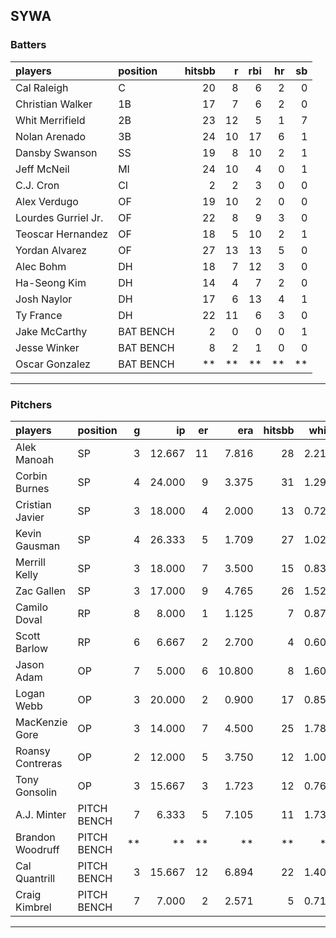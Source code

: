 ## SYWA

### Batters

 
|players             |position  | hitsbb|  r| rbi| hr| sb| 
|:-------------------|:---------|------:|--:|---:|--:|--:| 
|Cal Raleigh         |C         |     20|  8|   6|  2|  0| 
|Christian Walker    |1B        |     17|  7|   6|  2|  0| 
|Whit Merrifield     |2B        |     23| 12|   5|  1|  7| 
|Nolan Arenado       |3B        |     24| 10|  17|  6|  1| 
|Dansby Swanson      |SS        |     19|  8|  10|  2|  1| 
|Jeff McNeil         |MI        |     24| 10|   4|  0|  1| 
|C.J. Cron           |CI        |      2|  2|   3|  0|  0| 
|Alex Verdugo        |OF        |     19| 10|   2|  0|  0| 
|Lourdes Gurriel Jr. |OF        |     22|  8|   9|  3|  0| 
|Teoscar Hernandez   |OF        |     18|  5|  10|  2|  1| 
|Yordan Alvarez      |OF        |     27| 13|  13|  5|  0| 
|Alec Bohm           |DH        |     18|  7|  12|  3|  0| 
|Ha-Seong Kim        |DH        |     14|  4|   7|  2|  0| 
|Josh Naylor         |DH        |     17|  6|  13|  4|  1| 
|Ty France           |DH        |     22| 11|   6|  3|  0| 
|Jake McCarthy       |BAT BENCH |      2|  0|   0|  0|  1| 
|Jesse Winker        |BAT BENCH |      8|  2|   1|  0|  0| 
|Oscar Gonzalez      |BAT BENCH |     **| **|  **| **| **| 


* * *

### Pitchers

 
|players          |position    |  g|     ip| er|    era| hitsbb|  whip| so|  w| sv| 
|:----------------|:-----------|--:|------:|--:|------:|------:|-----:|--:|--:|--:| 
|Alek Manoah      |SP          |  3| 12.667| 11|  7.816|     28| 2.211| 14|  0|  0| 
|Corbin Burnes    |SP          |  4| 24.000|  9|  3.375|     31| 1.292| 27|  1|  0| 
|Cristian Javier  |SP          |  3| 18.000|  4|  2.000|     13| 0.722| 21|  3|  0| 
|Kevin Gausman    |SP          |  4| 26.333|  5|  1.709|     27| 1.025| 31|  1|  0| 
|Merrill Kelly    |SP          |  3| 18.000|  7|  3.500|     15| 0.833| 19|  2|  0| 
|Zac Gallen       |SP          |  3| 17.000|  9|  4.765|     26| 1.529| 11|  1|  0| 
|Camilo Doval     |RP          |  8|  8.000|  1|  1.125|      7| 0.875| 14|  0|  6| 
|Scott Barlow     |RP          |  6|  6.667|  2|  2.700|      4| 0.600|  8|  1|  2| 
|Jason Adam       |OP          |  7|  5.000|  6| 10.800|      8| 1.600|  6|  1|  2| 
|Logan Webb       |OP          |  3| 20.000|  2|  0.900|     17| 0.850| 21|  1|  0| 
|MacKenzie Gore   |OP          |  3| 14.000|  7|  4.500|     25| 1.786| 15|  0|  0| 
|Roansy Contreras |OP          |  2| 12.000|  5|  3.750|     12| 1.000|  4|  0|  0| 
|Tony Gonsolin    |OP          |  3| 15.667|  3|  1.723|     12| 0.766| 13|  2|  0| 
|A.J. Minter      |PITCH BENCH |  7|  6.333|  5|  7.105|     11| 1.737|  8|  0|  0| 
|Brandon Woodruff |PITCH BENCH | **|     **| **|     **|     **|    **| **| **| **| 
|Cal Quantrill    |PITCH BENCH |  3| 15.667| 12|  6.894|     22| 1.404| 10|  0|  0| 
|Craig Kimbrel    |PITCH BENCH |  7|  7.000|  2|  2.571|      5| 0.714| 13|  2|  4| 


* * *


